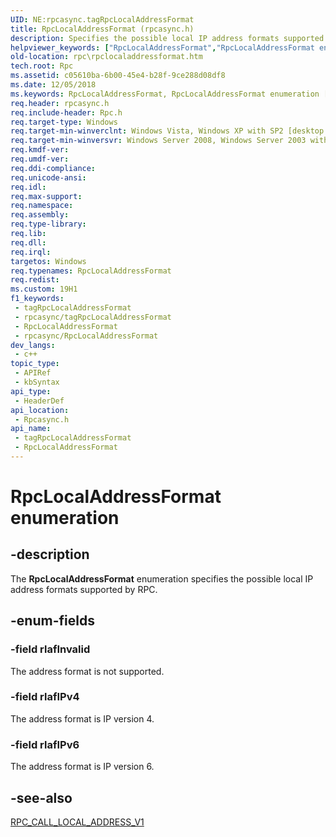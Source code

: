 ```yaml
---
UID: NE:rpcasync.tagRpcLocalAddressFormat
title: RpcLocalAddressFormat (rpcasync.h)
description: Specifies the possible local IP address formats supported by RPC.
helpviewer_keywords: ["RpcLocalAddressFormat","RpcLocalAddressFormat enumeration [RPC]","rlafIPv4","rlafIPv6","rlafInvalid","rpc.rpclocaladdressformat","rpcasync/RpcLocalAddressFormat","rpcasync/rlafIPv4","rpcasync/rlafIPv6","rpcasync/rlafInvalid"]
old-location: rpc\rpclocaladdressformat.htm
tech.root: Rpc
ms.assetid: c05610ba-6b00-45e4-b28f-9ce288d08df8
ms.date: 12/05/2018
ms.keywords: RpcLocalAddressFormat, RpcLocalAddressFormat enumeration [RPC], rlafIPv4, rlafIPv6, rlafInvalid, rpc.rpclocaladdressformat, rpcasync/RpcLocalAddressFormat, rpcasync/rlafIPv4, rpcasync/rlafIPv6, rpcasync/rlafInvalid
req.header: rpcasync.h
req.include-header: Rpc.h
req.target-type: Windows
req.target-min-winverclnt: Windows Vista, Windows XP with SP2 [desktop apps only]
req.target-min-winversvr: Windows Server 2008, Windows Server 2003 with SP1 [desktop apps only]
req.kmdf-ver: 
req.umdf-ver: 
req.ddi-compliance: 
req.unicode-ansi: 
req.idl: 
req.max-support: 
req.namespace: 
req.assembly: 
req.type-library: 
req.lib: 
req.dll: 
req.irql: 
targetos: Windows
req.typenames: RpcLocalAddressFormat
req.redist: 
ms.custom: 19H1
f1_keywords:
 - tagRpcLocalAddressFormat
 - rpcasync/tagRpcLocalAddressFormat
 - RpcLocalAddressFormat
 - rpcasync/RpcLocalAddressFormat
dev_langs:
 - c++
topic_type:
 - APIRef
 - kbSyntax
api_type:
 - HeaderDef
api_location:
 - Rpcasync.h
api_name:
 - tagRpcLocalAddressFormat
 - RpcLocalAddressFormat
---
```


# RpcLocalAddressFormat enumeration


## -description

The <b>RpcLocalAddressFormat</b> enumeration specifies the possible local IP address formats supported by RPC.

## -enum-fields

### -field rlafInvalid

The address format is not supported.

### -field rlafIPv4

The address format is IP version 4.

### -field rlafIPv6

The address format is IP version 6.

## -see-also

<a href="/windows/desktop/api/rpcasync/ns-rpcasync-rpc_call_local_address_v1">RPC_CALL_LOCAL_ADDRESS_V1</a>

